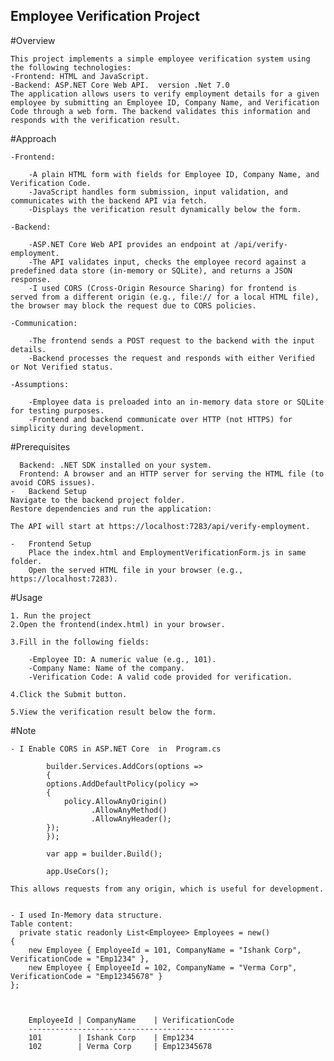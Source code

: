 
Employee Verification Project
------------------------------

#Overview

	This project implements a simple employee verification system using the following technologies:
	-Frontend: HTML and JavaScript.
	-Backend: ASP.NET Core Web API.  version .Net 7.0
	The application allows users to verify employment details for a given employee by submitting an Employee ID, Company Name, and Verification Code through a web form. The backend validates this information and responds with the verification result.

#Approach

	-Frontend:

		-A plain HTML form with fields for Employee ID, Company Name, and Verification Code.	
		-JavaScript handles form submission, input validation, and communicates with the backend API via fetch.	
		-Displays the verification result dynamically below the form.

	-Backend:
	
		-ASP.NET Core Web API provides an endpoint at /api/verify-employment.	
		-The API validates input, checks the employee record against a predefined data store (in-memory or SQLite), and returns a JSON response.
		-I used CORS (Cross-Origin Resource Sharing) for frontend is served from a different origin (e.g., file:// for a local HTML file), the browser may block the request due to CORS policies.
	
	-Communication:
	
		-The frontend sends a POST request to the backend with the input details.	
		-Backend processes the request and responds with either Verified or Not Verified status.
	
	-Assumptions:
	
		-Employee data is preloaded into an in-memory data store or SQLite for testing purposes.
		-Frontend and backend communicate over HTTP (not HTTPS) for simplicity during development.
	


#Prerequisites

	  Backend: .NET SDK installed on your system.	
	  Frontend: A browser and an HTTP server for serving the HTML file (to avoid CORS issues).	
    -	Backend Setup	
	Navigate to the backend project folder.	
	Restore dependencies and run the application:
 
	The API will start at https://localhost:7283/api/verify-employment.
	
    -	Frontend Setup	
	    Place the index.html and EmploymentVerificationForm.js in same folder.	
	    Open the served HTML file in your browser (e.g., https://localhost:7283).

#Usage

	1. Run the project
	2.Open the frontend(index.html) in your browser.
	
	3.Fill in the following fields:
	
		-Employee ID: A numeric value (e.g., 101).		
		-Company Name: Name of the company.		
		-Verification Code: A valid code provided for verification.
	
	4.Click the Submit button.
	
	5.View the verification result below the form.

#Note

    - I Enable CORS in ASP.NET Core  in  Program.cs

			builder.Services.AddCors(options =>
			{
			options.AddDefaultPolicy(policy =>
			{
			    policy.AllowAnyOrigin()
			          .AllowAnyMethod()
			          .AllowAnyHeader();
			});
			});

			var app = builder.Build();
			
			app.UseCors();

    This allows requests from any origin, which is useful for development.


    - I used In-Memory data structure.
    Table content:
	  private static readonly List<Employee> Employees = new()
    {
        new Employee { EmployeeId = 101, CompanyName = "Ishank Corp", VerificationCode = "Emp1234" },
        new Employee { EmployeeId = 102, CompanyName = "Verma Corp", VerificationCode = "Emp12345678" }
    };



		EmployeeId | CompanyName    | VerificationCode
		----------------------------------------------
		101        | Ishank Corp	| Emp1234
		102        | Verma Corp		| Emp12345678
